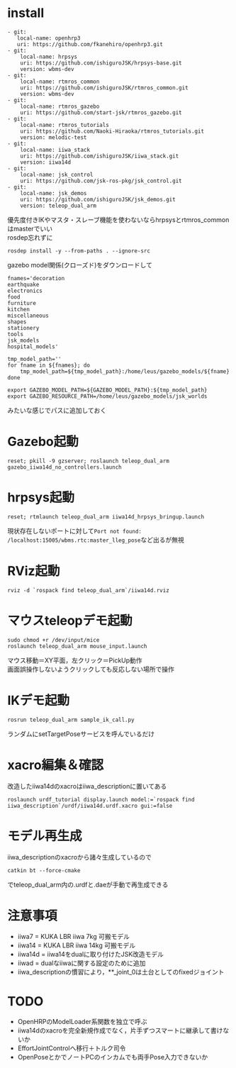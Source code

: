 # install
```
- git:
   local-name: openhrp3
   uri: https://github.com/fkanehiro/openhrp3.git
- git:
    local-name: hrpsys
    uri: https://github.com/ishiguroJSK/hrpsys-base.git
    version: wbms-dev
- git:
    local-name: rtmros_common
    uri: https://github.com/ishiguroJSK/rtmros_common.git
    version: wbms-dev
- git:
    local-name: rtmros_gazebo
    uri: https://github.com/start-jsk/rtmros_gazebo.git
- git:
    local-name: rtmros_tutorials
    uri: https://github.com/Naoki-Hiraoka/rtmros_tutorials.git
    version: melodic-test
- git:
    local-name: iiwa_stack
    uri: https://github.com/ishiguroJSK/iiwa_stack.git
    version: iiwa14d
- git:
    local-name: jsk_control
    uri: https://github.com/jsk-ros-pkg/jsk_control.git
- git:
    local-name: jsk_demos
    uri: https://github.com/ishiguroJSK/jsk_demos.git
    version: teleop_dual_arm
```
優先度付きIKやマスタ・スレーブ機能を使わないならhrpsysとrtmros_commonはmasterでいい  
rosdep忘れずに
```
rosdep install -y --from-paths . --ignore-src
```
gazebo model関係(クローズド)をダウンロードして
```
fnames='decoration
earthquake
electronics
food
furniture
kitchen
miscellaneous
shapes
stationery
tools
jsk_models
hospital_models'

tmp_model_path=''
for fname in ${fnames}; do
    tmp_model_path=${tmp_model_path}:/home/leus/gazebo_models/${fname}
done

export GAZEBO_MODEL_PATH=${GAZEBO_MODEL_PATH}:${tmp_model_path}
export GAZEBO_RESOURCE_PATH=/home/leus/gazebo_models/jsk_worlds
```
みたいな感じでパスに追加しておく

# Gazebo起動
```
reset; pkill -9 gzserver; roslaunch teleop_dual_arm gazebo_iiwa14d_no_controllers.launch
```

# hrpsys起動
```
reset; rtmlaunch teleop_dual_arm iiwa14d_hrpsys_bringup.launch
```
現状存在しないポートに対して`Port not found: /localhost:15005/wbms.rtc:master_lleg_pose`など出るが無視

# RViz起動
```
rviz -d `rospack find teleop_dual_arm`/iiwa14d.rviz
```

# マウスteleopデモ起動
```
sudo chmod +r /dev/input/mice
roslaunch teleop_dual_arm mouse_input.launch
```
マウス移動＝XY平面，左クリック＝PickUp動作  
画面誤操作しないようクリックしても反応しない場所で操作

# IKデモ起動
```
rosrun teleop_dual_arm sample_ik_call.py
```
ランダムにsetTargetPoseサービスを呼んでいるだけ

# xacro編集＆確認
改造したiiwa14dのxacroはiiwa_descriptionに置いてある
```
roslaunch urdf_tutorial display.launch model:=`rospack find iiwa_description`/urdf/iiwa14d.urdf.xacro gui:=false
```

# モデル再生成
iiwa_descriptionのxacroから諸々生成しているので
```
catkin bt --force-cmake
```
でteleop_dual_arm内の.urdfと.daeが手動で再生成できる

# 注意事項
- iiwa7   = KUKA LBR iiwa  7kg 可搬モデル
- iiwa14  = KUKA LBR iiwa 14kg 可搬モデル
- iiwa14d = iiwa14をdualに取り付けたJSK改造モデル
- iiwad   = dualなiiwaに関する設定のために追加
- iiwa_descriptionの慣習により，**_joint_0は土台としてのfixedジョイント

# TODO
- OpenHRPのModelLoader系関数を独立で呼ぶ
- iiwa14dのxacroを完全新規作成でなく，片手ずつスマートに継承して書けないか
- EffortJointControlへ移行＋トルク司令
- OpenPoseとかでノートPCのインカムでも両手Pose入力できないか
